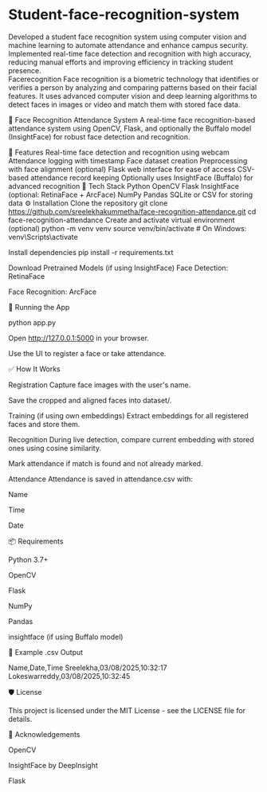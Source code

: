 # Student-face-recognition-system
Developed a student face recognition system using computer vision and machine learning to automate attendance and enhance campus security. Implemented real-time face detection and recognition with high accuracy, reducing manual efforts and improving efficiency in tracking student presence.     
Facerecognition
Face recognition is a biometric technology that identifies or verifies a person by analyzing and comparing patterns based on their facial features. It uses advanced computer vision and deep learning algorithms to detect faces in images or video and match them with stored face data.

🎯 Face Recognition Attendance System
A real-time face recognition-based attendance system using OpenCV, Flask, and optionally the Buffalo model (InsightFace) for robust face detection and recognition.

📸 Features
Real-time face detection and recognition using webcam
Attendance logging with timestamp
Face dataset creation
Preprocessing with face alignment (optional)
Flask web interface for ease of access
CSV-based attendance record keeping
Optionally uses InsightFace (Buffalo) for advanced recognition
🧠 Tech Stack
Python
OpenCV
Flask
InsightFace (optional: RetinaFace + ArcFace)
NumPy
Pandas
SQLite or CSV for storing data
⚙ Installation
Clone the repository
git clone https://github.com/sreelekhakummetha/face-recognition-attendance.git
cd face-recognition-attendance
Create and activate virtual environment (optional)
python -m venv venv source venv/bin/activate # On Windows: venv\Scripts\activate

Install dependencies
pip install -r requirements.txt

Download Pretrained Models (if using InsightFace)
Face Detection: RetinaFace

Face Recognition: ArcFace

🚀 Running the App

python app.py

Open http://127.0.0.1:5000 in your browser.

Use the UI to register a face or take attendance.

✅ How It Works

Registration
Capture face images with the user's name.

Save the cropped and aligned faces into dataset/.

Training (if using own embeddings)
Extract embeddings for all registered faces and store them.

Recognition
During live detection, compare current embedding with stored ones using cosine similarity.

Mark attendance if match is found and not already marked.

Attendance
Attendance is saved in attendance.csv with:

Name

Time

Date

📦 Requirements

Python 3.7+

OpenCV

Flask

NumPy

Pandas

insightface (if using Buffalo model)

📄 Example .csv Output

Name,Date,Time Sreelekha,03/08/2025,10:32:17 Lokeswarreddy,03/08/2025,10:32:45

🛡 License

This project is licensed under the MIT License - see the LICENSE file for details.

🙏 Acknowledgements

OpenCV

InsightFace by DeepInsight

Flask
